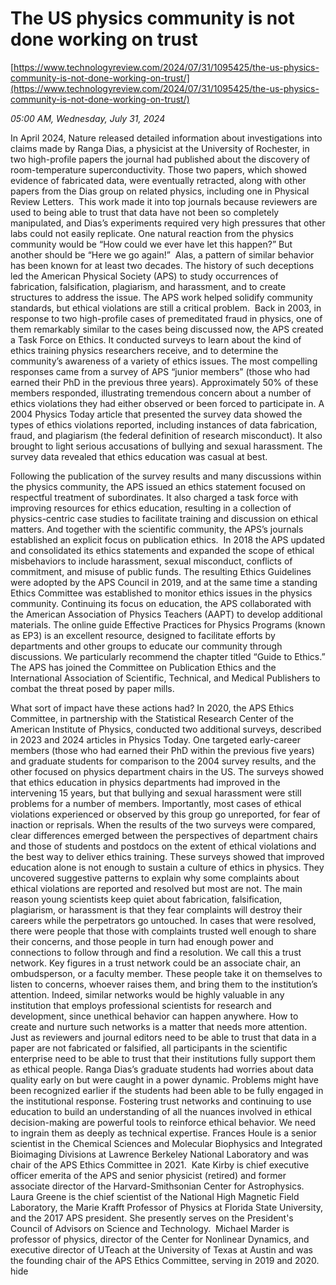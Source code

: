 # The US physics community is not done working on trust

[https://www.technologyreview.com/2024/07/31/1095425/the-us-physics-community-is-not-done-working-on-trust/](https://www.technologyreview.com/2024/07/31/1095425/the-us-physics-community-is-not-done-working-on-trust/)

*05:00 AM, Wednesday, July 31, 2024*

In April 2024, Nature released detailed information about investigations into claims made by Ranga Dias, a physicist at the University of Rochester, in two high-profile papers the journal had published about the discovery of room-temperature superconductivity. Those two papers, which showed evidence of fabricated data, were eventually retracted, along with other papers from the Dias group on related physics, including one in Physical Review Letters.  This work made it into top journals because reviewers are used to being able to trust that data have not been so completely manipulated, and Dias’s experiments required very high pressures that other labs could not easily replicate. One natural reaction from the physics community would be “How could we ever have let this happen?” But another should be “Here we go again!”   Alas, a pattern of similar behavior has been known for at least two decades. The history of such deceptions led the American Physical Society (APS) to study occurrences of fabrication, falsification, plagiarism, and harassment, and to create structures to address the issue. The APS work helped solidify community standards, but ethical violations are still a critical problem.  Back in 2003, in response to two high-profile cases of premeditated fraud in physics, one of them remarkably similar to the cases being discussed now, the APS created a Task Force on Ethics. It conducted surveys to learn about the kind of ethics training physics researchers receive, and to determine the community’s awareness of a variety of ethics issues. The most compelling responses came from a survey of APS “junior members” (those who had earned their PhD in the previous three years). Approximately 50% of these members responded, illustrating tremendous concern about a number of ethics violations they had either observed or been forced to participate in. A 2004 Physics Today article that presented the survey data showed the types of ethics violations reported, including instances of data fabrication, fraud, and plagiarism (the federal definition of research misconduct). It also brought to light serious accusations of bullying and sexual harassment. The survey data revealed that ethics education was casual at best.

Following the publication of the survey results and many discussions within the physics community, the APS issued an ethics statement focused on respectful treatment of subordinates. It also charged a task force with improving resources for ethics education, resulting in a collection of physics-centric case studies to facilitate training and discussion on ethical matters. And together with the scientific community, the APS’s journals established an explicit focus on publication ethics.  In 2018 the APS updated and consolidated its ethics statements and expanded the scope of ethical misbehaviors to include harassment, sexual misconduct, conflicts of commitment, and misuse of public funds. The resulting Ethics Guidelines were adopted by the APS Council in 2019, and at the same time a standing Ethics Committee was established to monitor ethics issues in the physics community. Continuing its focus on education, the APS collaborated with the American Association of Physics Teachers (AAPT) to develop additional materials. The online guide Effective Practices for Physics Programs (known as EP3) is an excellent resource, designed to facilitate efforts by departments and other groups to educate our community through discussions. We particularly recommend the chapter titled “Guide to Ethics.” The APS has joined the Committee on Publication Ethics and the International Association of Scientific, Technical, and Medical Publishers to combat the threat posed by paper mills.

What sort of impact have these actions had? In 2020, the APS Ethics Committee, in partnership with the Statistical Research Center of the American Institute of Physics, conducted two additional surveys, described in 2023 and 2024 articles in Physics Today. One targeted early-career members (those who had earned their PhD within the previous five years) and graduate students for comparison to the 2004 survey results, and the other focused on physics department chairs in the US. The surveys showed that ethics education in physics departments had improved in the intervening 15 years, but that bullying and sexual harassment were still problems for a number of members. Importantly, most cases of ethical violations experienced or observed by this group go unreported, for fear of inaction or reprisals. When the results of the two surveys were compared, clear differences emerged between the perspectives of department chairs and those of students and postdocs on the extent of ethical violations and the best way to deliver ethics training. These surveys showed that improved education alone is not enough to sustain a culture of ethics in physics. They uncovered suggestive patterns to explain why some complaints about ethical violations are reported and resolved but most are not. The main reason young scientists keep quiet about fabrication, falsification, plagiarism, or harassment is that they fear complaints will destroy their careers while the perpetrators go untouched. In cases that were resolved, there were people that those with complaints trusted well enough to share their concerns, and those people in turn had enough power and connections to follow through and find a resolution. We call this a trust network. Key figures in a trust network could be an associate chair, an ombudsperson, or a faculty member. These people take it on themselves to listen to concerns, whoever raises them, and bring them to the institution’s attention. Indeed, similar networks would be highly valuable in any institution that employs professional scientists for research and development, since unethical behavior can happen anywhere. How to create and nurture such networks is a matter that needs more attention.  Just as reviewers and journal editors need to be able to trust that data in a paper are not fabricated or falsified, all participants in the scientific enterprise need to be able to trust that their institutions fully support them as ethical people. Ranga Dias’s graduate students had worries about data quality early on but were caught in a power dynamic. Problems might have been recognized earlier if the students had been able to be fully engaged in the institutional response. Fostering trust networks and continuing to use education to build an understanding of all the nuances involved in ethical decision-making are powerful tools to reinforce ethical behavior. We need to ingrain them as deeply as technical expertise. Frances Houle is a senior scientist in the Chemical Sciences and Molecular Biophysics and Integrated Bioimaging Divisions at Lawrence Berkeley National Laboratory and was chair of the APS Ethics Committee in 2021.  Kate Kirby is chief executive officer emerita of the APS and senior physicist (retired) and former associate director of the Harvard-Smithsonian Center for Astrophysics. Laura Greene is the chief scientist of the National High Magnetic Field Laboratory, the Marie Krafft Professor of Physics at Florida State University, and the 2017 APS president. She presently serves on the President's Council of Advisors on Science and Technology.  Michael Marder is professor of physics, director of the Center for Nonlinear Dynamics, and executive director of UTeach at the University of Texas at Austin and was the founding chair of the APS Ethics Committee, serving in 2019 and 2020. hide

